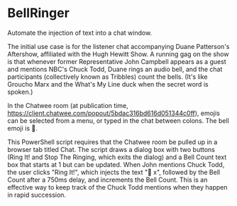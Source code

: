 # BellRinger

Automate the injection of text into a chat window.

The initial use case is for the listener chat accompanying Duane Patterson's Aftershow, affiliated with the Hugh Hewitt Show. A running gag on the show is that whenever former Representative John Campbell appears as a guest and mentions NBC's Chuck Todd, Duane rings an audio bell, and the chat participants (collectively known as Tribbles) count the bells. (It's like Groucho Marx and the What's My Line duck when the secret word is spoken.)

In the Chatwee room (at publication time, https://client.chatwee.com/popout/5bdac316bd616d051344c0ff), emojis can be selected from a menu, or typed in the chat between colons. The bell emoji is :bell:. 

This PowerShell script requires that the Chatwee room be pulled up in a browser tab titled Chat. The script draws a dialog box with two buttons (Ring It! and Stop The Ringing, which exits the dialog) and a Bell Count text box that starts at 1 but can be updated. When John mentions Chuck Todd, the user clicks "Ring It!", which injects the text ":bell: x", followed by the Bell Count after a 750ms delay, and increments the Bell Count. This is an effective way to keep track of the Chuck Todd mentions when they happen in rapid succession.
